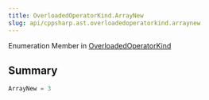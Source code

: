 ```yaml
---
title: OverloadedOperatorKind.ArrayNew
slug: api/cppsharp.ast.overloadedoperatorkind.arraynew
---
```

Enumeration Member in [OverloadedOperatorKind](/api/cppsharp/ast/overloadedoperatorkind)

## Summary



```csharp
ArrayNew = 3
```

